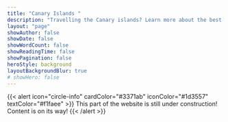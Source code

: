 ```yaml
---
title: "Canary Islands "
description: "Travelling the Canary islands? Learn more about the best hikes that you can easily fit into your travel plans."
layout: "page"
showAuthor: false
showDate: false
showWordCount: false
showReadingTime: false
showPagination: false
heroStyle: background
layoutBackgroundBlur: true
# showHero: false
---
```


{{< alert icon="circle-info" cardColor="#3371ab" iconColor="#1d3557" textColor="#f1faee" >}}
This part of the website is still under construction! Content is on its way!
{{< /alert >}}



